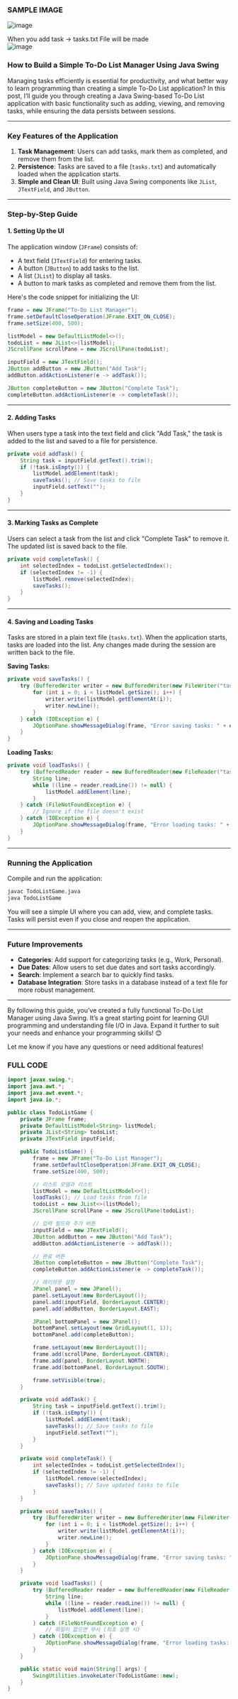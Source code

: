 ### SAMPLE IMAGE
![image](https://github.com/user-attachments/assets/6ba60e73-1dda-40ae-b78c-8d0576bfef9a)

When you add task -> tasks.txt File will be made <br>
![image](https://github.com/user-attachments/assets/eef1fc61-ec01-465a-ad49-b9eb6446f2d9)

### How to Build a Simple To-Do List Manager Using Java Swing

Managing tasks efficiently is essential for productivity, and what better way to learn programming than creating a simple To-Do List application? In this post, I’ll guide you through creating a Java Swing-based To-Do List application with basic functionality such as adding, viewing, and removing tasks, while ensuring the data persists between sessions.

---

### Key Features of the Application

1. **Task Management**: Users can add tasks, mark them as completed, and remove them from the list.
2. **Persistence**: Tasks are saved to a file (`tasks.txt`) and automatically loaded when the application starts.
3. **Simple and Clean UI**: Built using Java Swing components like `JList`, `JTextField`, and `JButton`.

---

### Step-by-Step Guide

#### 1. **Setting Up the UI**
The application window (`JFrame`) consists of:
- A text field (`JTextField`) for entering tasks.
- A button (`JButton`) to add tasks to the list.
- A list (`JList`) to display all tasks.
- A button to mark tasks as completed and remove them from the list.

Here's the code snippet for initializing the UI:
```java
frame = new JFrame("To-Do List Manager");
frame.setDefaultCloseOperation(JFrame.EXIT_ON_CLOSE);
frame.setSize(400, 500);

listModel = new DefaultListModel<>();
todoList = new JList<>(listModel);
JScrollPane scrollPane = new JScrollPane(todoList);

inputField = new JTextField();
JButton addButton = new JButton("Add Task");
addButton.addActionListener(e -> addTask());

JButton completeButton = new JButton("Complete Task");
completeButton.addActionListener(e -> completeTask());
```

---

#### 2. **Adding Tasks**
When users type a task into the text field and click "Add Task," the task is added to the list and saved to a file for persistence.

```java
private void addTask() {
    String task = inputField.getText().trim();
    if (!task.isEmpty()) {
        listModel.addElement(task);
        saveTasks(); // Save tasks to file
        inputField.setText("");
    }
}
```

---

#### 3. **Marking Tasks as Complete**
Users can select a task from the list and click "Complete Task" to remove it. The updated list is saved back to the file.

```java
private void completeTask() {
    int selectedIndex = todoList.getSelectedIndex();
    if (selectedIndex != -1) {
        listModel.remove(selectedIndex);
        saveTasks();
    }
}
```

---

#### 4. **Saving and Loading Tasks**
Tasks are stored in a plain text file (`tasks.txt`). When the application starts, tasks are loaded into the list. Any changes made during the session are written back to the file.

**Saving Tasks:**
```java
private void saveTasks() {
    try (BufferedWriter writer = new BufferedWriter(new FileWriter("tasks.txt"))) {
        for (int i = 0; i < listModel.getSize(); i++) {
            writer.write(listModel.getElementAt(i));
            writer.newLine();
        }
    } catch (IOException e) {
        JOptionPane.showMessageDialog(frame, "Error saving tasks: " + e.getMessage());
    }
}
```

**Loading Tasks:**
```java
private void loadTasks() {
    try (BufferedReader reader = new BufferedReader(new FileReader("tasks.txt"))) {
        String line;
        while ((line = reader.readLine()) != null) {
            listModel.addElement(line);
        }
    } catch (FileNotFoundException e) {
        // Ignore if the file doesn't exist
    } catch (IOException e) {
        JOptionPane.showMessageDialog(frame, "Error loading tasks: " + e.getMessage());
    }
}
```

---

### Running the Application
Compile and run the application:
```bash
javac TodoListGame.java
java TodoListGame
```

You will see a simple UI where you can add, view, and complete tasks. Tasks will persist even if you close and reopen the application.

---

### Future Improvements
- **Categories**: Add support for categorizing tasks (e.g., Work, Personal).
- **Due Dates**: Allow users to set due dates and sort tasks accordingly.
- **Search**: Implement a search bar to quickly find tasks.
- **Database Integration**: Store tasks in a database instead of a text file for more robust management.

---

By following this guide, you’ve created a fully functional To-Do List Manager using Java Swing. It’s a great starting point for learning GUI programming and understanding file I/O in Java. Expand it further to suit your needs and enhance your programming skills! 😊

Let me know if you have any questions or need additional features!




### FULL CODE
```java
import javax.swing.*;
import java.awt.*;
import java.awt.event.*;
import java.io.*;

public class TodoListGame {
    private JFrame frame;
    private DefaultListModel<String> listModel;
    private JList<String> todoList;
    private JTextField inputField;

    public TodoListGame() {
        frame = new JFrame("To-Do List Manager");
        frame.setDefaultCloseOperation(JFrame.EXIT_ON_CLOSE);
        frame.setSize(400, 500);

        // 리스트 모델과 리스트
        listModel = new DefaultListModel<>();
        loadTasks(); // Load tasks from file
        todoList = new JList<>(listModel);
        JScrollPane scrollPane = new JScrollPane(todoList);

        // 입력 필드와 추가 버튼
        inputField = new JTextField();
        JButton addButton = new JButton("Add Task");
        addButton.addActionListener(e -> addTask());

        // 완료 버튼
        JButton completeButton = new JButton("Complete Task");
        completeButton.addActionListener(e -> completeTask());

        // 레이아웃 설정
        JPanel panel = new JPanel();
        panel.setLayout(new BorderLayout());
        panel.add(inputField, BorderLayout.CENTER);
        panel.add(addButton, BorderLayout.EAST);

        JPanel bottomPanel = new JPanel();
        bottomPanel.setLayout(new GridLayout(1, 1));
        bottomPanel.add(completeButton);

        frame.setLayout(new BorderLayout());
        frame.add(scrollPane, BorderLayout.CENTER);
        frame.add(panel, BorderLayout.NORTH);
        frame.add(bottomPanel, BorderLayout.SOUTH);

        frame.setVisible(true);
    }

    private void addTask() {
        String task = inputField.getText().trim();
        if (!task.isEmpty()) {
            listModel.addElement(task);
            saveTasks(); // Save tasks to file
            inputField.setText("");
        }
    }

    private void completeTask() {
        int selectedIndex = todoList.getSelectedIndex();
        if (selectedIndex != -1) {
            listModel.remove(selectedIndex);
            saveTasks(); // Save updated tasks to file
        }
    }

    private void saveTasks() {
        try (BufferedWriter writer = new BufferedWriter(new FileWriter("tasks.txt"))) {
            for (int i = 0; i < listModel.getSize(); i++) {
                writer.write(listModel.getElementAt(i));
                writer.newLine();
            }
        } catch (IOException e) {
            JOptionPane.showMessageDialog(frame, "Error saving tasks: " + e.getMessage());
        }
    }

    private void loadTasks() {
        try (BufferedReader reader = new BufferedReader(new FileReader("tasks.txt"))) {
            String line;
            while ((line = reader.readLine()) != null) {
                listModel.addElement(line);
            }
        } catch (FileNotFoundException e) {
            // 파일이 없으면 무시 (최초 실행 시)
        } catch (IOException e) {
            JOptionPane.showMessageDialog(frame, "Error loading tasks: " + e.getMessage());
        }
    }

    public static void main(String[] args) {
        SwingUtilities.invokeLater(TodoListGame::new);
    }
}

```
